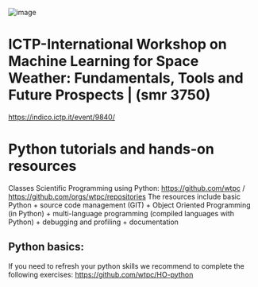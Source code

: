 
![image](https://user-images.githubusercontent.com/12236622/185506422-ead98bde-ed98-41a9-872f-8d04325c445d.png)

# ICTP-International Workshop on Machine Learning for Space Weather: Fundamentals, Tools and Future Prospects | (smr 3750) 
https://indico.ictp.it/event/9840/

# Python tutorials and hands-on resources

Classes Scientific Programming using Python: https://github.com/wtpc / https://github.com/orgs/wtpc/repositories
The resources include basic Python + source code management (GIT) + Object Oriented Programming (in Python) + multi-language programming (compiled languages with Python)  + debugging and profiling + documentation


## Python basics: 
If you need to refresh your python skills we recommend to complete the following exercises: https://github.com/wtpc/HO-python


 

